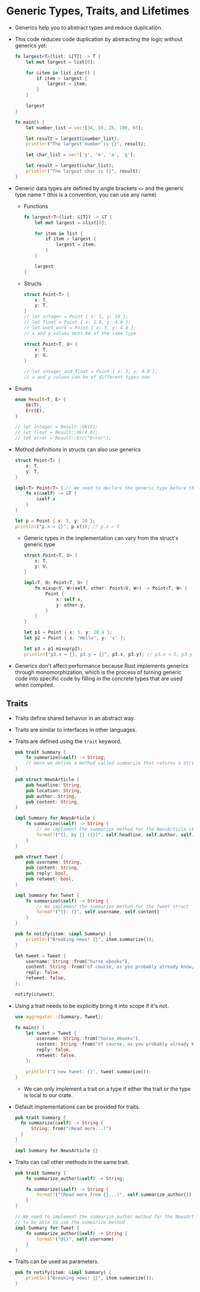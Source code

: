 # Generic Types, Traits, and Lifetimes

- Generics help you to abstract types and reduce duplication.
- This code reduces code duplication by abstracting the logic without generics yet:

  ```rust
  fn largest<T>(list: &[T]) -> T {
      let mut largest = list[0];

      for &item in list.iter() {
          if item > largest {
              largest = item;
          }
      }

      largest
  }

  fn main() {
      let number_list = vec![34, 50, 25, 100, 65];

      let result = largest(&number_list);
      println!("The largest number is {}", result);

      let char_list = vec!['y', 'm', 'a', 'q'];

      let result = largest(&char_list);
      println!("The largest char is {}", result);
  }
  ```

- Generic data types are defined by angle brackets `<>` and the generic type name `T` (this is a convention, you can use any name)

  - Functions

    ```rust
    fn largest<T>(list: &[T]) -> &T {
        let mut largest = &list[0];

        for item in list {
            if item > largest {
                largest = item;
            }
        }

        largest
    }
    ```

  - Structs

    ```rust
    struct Point<T> {
        x: T,
        y: T,
    }
    // let integer = Point { x: 5, y: 10 };
    // let float = Point { x: 1.0, y: 4.0 };
    // let wont_work = Point { x: 5, y: 4.0 };
    // x and y values must be of the same type

    struct Point<T, U> {
        x: T,
        y: U,
    }

    // let integer_and_float = Point { x: 5, y: 4.0 };
    // x and y values can be of different types now
    ```

- Enums

  ```rust
  enum Result<T, E> {
      Ok(T),
      Err(E),
  }

  // let integer = Result::Ok(5);
  // let float = Result::Ok(4.0);
  // let error = Result::Err("Error");
  ```

- Method definitions in structs can also use generics

  ```rust
  struct Point<T> {
      x: T,
      y: T,
  }

  impl<T> Point<T> { // We need to declare the generic type before the impl keyword to use it in the struct
      fn x(&self) -> &T {
          &self.x
      }
  }

  let p = Point { x: 5, y: 10 };
  println!("p.x = {}", p.x()); // p.x = 5
  ```

  - Generic types in the implementation can vary from the struct's generic type

    ```rust
    struct Point<T, U> {
        x: T,
        y: U,
    }

    impl<T, U> Point<T, U> {
        fn mixup<V, W>(self, other: Point<V, W>) -> Point<T, W> {
            Point {
                x: self.x,
                y: other.y,
            }
        }
    }

    let p1 = Point { x: 5, y: 10.4 };
    let p2 = Point { x: "Hello", y: 'c' };

    let p3 = p1.mixup(p2);
    println!("p3.x = {}, p3.y = {}", p3.x, p3.y); // p3.x = 5, p3.y = c
    ```

- Generics don't affect performance because Rust implements generics through monomorphization, which is the process of turning generic code into specific code by filling in the concrete types that are used when compiled.

## Traits

- Traits define shared behavior in an abstract way.
- Traits are similar to interfaces in other languages.
- Traits are defined using the `trait` keyword.

  ```rust
  pub trait Summary {
      fn summarize(&self) -> String;
      // Here we define a method called summarize that returns a String
  }

  pub struct NewsArticle {
      pub headline: String,
      pub location: String,
      pub author: String,
      pub content: String,
  }

  impl Summary for NewsArticle {
      fn summarize(&self) -> String {
          // We implement the summarize method for the NewsArticle struct
          format!("{}, by {} ({})", self.headline, self.author, self.location)
      }
  }

  pub struct Tweet {
      pub username: String,
      pub content: String,
      pub reply: bool,
      pub retweet: bool,
  }

  impl Summary for Tweet {
      fn summarize(&self) -> String {
          // We implement the summarize method for the Tweet struct
          format!("{}: {}", self.username, self.content)
      }
  }

  pub fn notify(item: &impl Summary) {
      println!("Breaking news! {}", item.summarize());
  }

  let tweet = Tweet {
      username: String::from("horse_ebooks"),
      content: String::from("of course, as you probably already know, people"),
      reply: false,
      retweet: false,
  };

  notify(&tweet);
  ```

- Using a trait needs to be explicitly bring it into scope if it's not.

  ```rust
  use aggregator::{Summary, Tweet};

  fn main() {
      let tweet = Tweet {
          username: String::from("horse_ebooks"),
          content: String::from("of course, as you probably already know, people"),
          reply: false,
          retweet: false,
      };

      println!("1 new tweet: {}", tweet.summarize());
  }
  ```

  - We can only implement a trait on a type if either the trait or the type is local to our crate.

- Default implementations can be provided for traits.

  ```rust
  pub trait Summary {
    fn summarize(&self) -> String {
        String::from("(Read more...)")
    }
  }

  impl Summary for NewsArticle {}
  ```

- Traits can call other methods in the same trait.

  ```rust
  pub trait Summary {
      fn summarize_author(&self) -> String;

      fn summarize(&self) -> String {
          format!("(Read more from {}...)", self.summarize_author())
      }
  }

  // We need to implement the summarize_author method for the NewsArticle struct
  // to be able to use the summarize method
  impl Summary for Tweet {
      fn summarize_author(&self) -> String {
          format!("@{}", self.username)
      }
  }
  ```

- Traits can be used as parameters.

  ```rust
  pub fn notify(item: &impl Summary) {
      println!("Breaking news! {}", item.summarize());
  }
  ```
